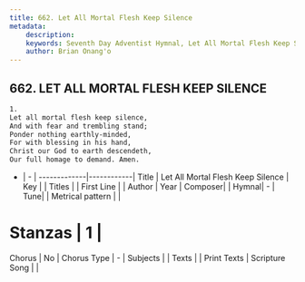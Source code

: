```yaml
---
title: 662. Let All Mortal Flesh Keep Silence
metadata:
    description: 
    keywords: Seventh Day Adventist Hymnal, Let All Mortal Flesh Keep Silence, , 
    author: Brian Onang'o
---
```



## 662. LET ALL MORTAL FLESH KEEP SILENCE

```txt
1.
Let all mortal flesh keep silence,
And with fear and trembling stand;
Ponder nothing earthly-minded,
For with blessing in his hand,
Christ our God to earth descendeth,
Our full homage to demand. Amen.
```

- |   -  |
-------------|------------|
Title | Let All Mortal Flesh Keep Silence |
Key |  |
Titles |  |
First Line |  |
Author | 
Year | 
Composer|  |
Hymnal|  - |
Tune|  |
Metrical pattern | |
# Stanzas | 1 |
Chorus | No |
Chorus Type | - |
Subjects |  |
Texts |  |
Print Texts | 
Scripture Song |  |
  
